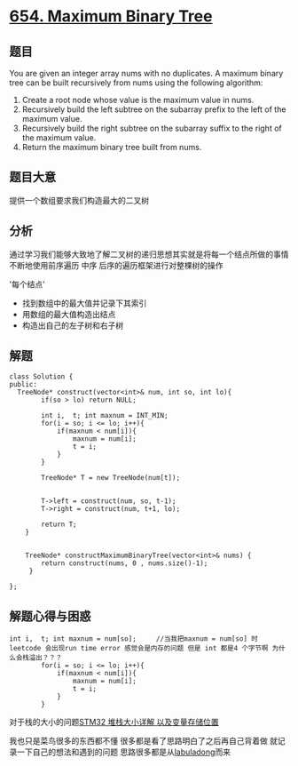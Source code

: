# [654. Maximum Binary Tree](https://leetcode.com/problems/maximum-binary-tree/)

## 题目
You are given an integer array nums with no duplicates. A maximum binary tree can be built recursively from nums using the following algorithm:

1. Create a root node whose value is the maximum value in nums.
2. Recursively build the left subtree on the subarray prefix to the left of the maximum value.
3. Recursively build the right subtree on the subarray suffix to the right of the maximum value.
4. Return the maximum binary tree built from nums.

## 题目大意
  提供一个数组要求我们构造最大的二叉树
 
## 分析 
  通过学习我们能够大致地了解二叉树的递归思想其实就是将每一个结点所做的事情不断地使用前序遍历 中序 后序的遍历框架进行对整棵树的操作
  
  '每个结点'
  + 找到数组中的最大值并记录下其索引
  + 用数组的最大值构造出结点
  + 构造出自己的左子树和右子树
  
## 解题
```
class Solution {
public:
  TreeNode* construct(vector<int>& num, int so, int lo){
        if(so > lo) return NULL;
        
        int i,  t; int maxnum = INT_MIN;
        for(i = so; i <= lo; i++){
            if(maxnum < num[i]){
                maxnum = num[i];
                t = i;
            }
        }
                    
        TreeNode* T = new TreeNode(num[t]);
       
        
        T->left = construct(num, so, t-1);
        T->right = construct(num, t+1, lo);
        
        return T;
    }
    
    
    TreeNode* constructMaximumBinaryTree(vector<int>& nums) {
        return construct(nums, 0 , nums.size()-1);
     }

};
```

## 解题心得与困惑
```
int i,  t; int maxnum = num[so];     //当我把maxnum = num[so] 时leetcode 会出现run time error 感觉会是内存的问题 但是 int 都是4 个字节啊 为什么会栈溢出？？？
        for(i = so; i <= lo; i++){
            if(maxnum < num[i]){
                maxnum = num[i];
                t = i;
            }
        }
```
对于栈的大小的问题[STM32 堆栈大小详解 以及变量存储位置](https://blog.csdn.net/allen6268198/article/details/91356377)

我也只是菜鸟很多的东西都不懂 很多都是看了思路明白了之后再自己背着做 就记录一下自己的想法和遇到的问题 思路很多都是从[labuladong](https://mp.weixin.qq.com/s/AWsL7G89RtaHyHjRPNJENA)而来








